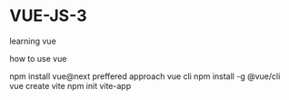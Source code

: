 # VUE-JS-3
learning vue

how to use vue
<script src="https://unpkg.com/vue@next"></script>
npm install vue@next preffered approach
vue cli
    npm install -g @vue/cli
    vue create <project-name>
vite
    npm init vite-app <project-name>